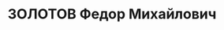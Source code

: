 ---
title: ЗОЛОТОВ Федор Михайлович
description: "1895 р., м. Катеринослав, росіянин, чл. ВКП(б), освіта початкова, комерційний\
  \ директор Дніпропетровського комітету покращення побуту вчених. \n  28.03.1937\
  \ р.звинувачений у належності до троцькістської організації, розстріляний 29.03.1937\
  \ р. \n  Реабілітований 24.05.1958 р."
---